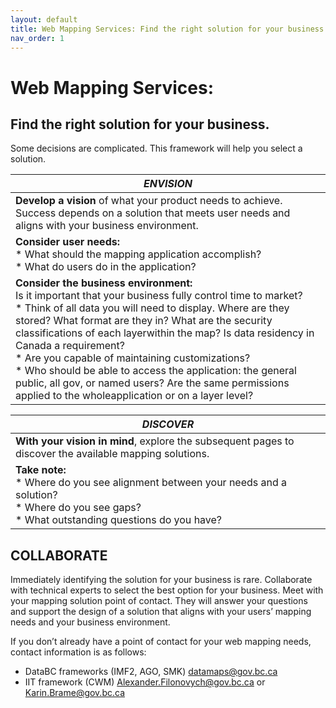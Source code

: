 ```yaml
---
layout: default
title: Web Mapping Services: Find the right solution for your business.
nav_order: 1
---
```


# Web Mapping Services: 
## Find the right solution for your business. 

Some decisions are complicated. This framework will help you select a solution.

|*ENVISION*|
|-|
|**Develop a vision** of what your product needs to achieve. Success depends on a solution that meets user needs and aligns with your business environment.|
|**Consider user needs:** <br>* What should the mapping application accomplish? <br>* What do users do in the application?|
|**Consider the business environment:** <br>	Is it important that your business fully control time to market?<br>*	Think of all data you will need to display. Where are they stored? What format are they in? What are the security classifications of each layerwithin the map? Is data residency in Canada a requirement? <br>*	Are you capable of maintaining customizations? <br>*	Who should be able to access the application: the general public, all gov, or named users? Are the same permissions applied to the wholeapplication or on a layer level?|

|*DISCOVER*|
|-|
|**With your vision in mind**, explore the subsequent pages to discover the available mapping solutions.|
|**Take note:** <br>*  Where do you see alignment between your needs and a solution?<br>*  Where do you see gaps?<br>*  What outstanding questions do you have?|

## COLLABORATE
Immediately identifying the solution for your business is rare. Collaborate with technical experts to select the best option for your business. Meet with your mapping solution point of contact. They will answer your questions and support the design of a solution that aligns with your users’ mapping needs and your business environment.

If you don’t already have a point of contact for your web mapping needs, contact information is as follows:
*  DataBC frameworks (IMF2, AGO, SMK)
datamaps@gov.bc.ca
*  IIT framework (CWM)
Alexander.Filonovych@gov.bc.ca or
Karin.Brame@gov.bc.ca





<!---
![alt text](assets/img/hadf_workstreams.png "HADF Deliverables")
![](assets/img/hadf_workstreams.png)


![](assets/images/hadf_workstreams.png)
-->

